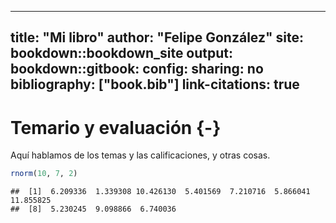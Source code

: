 
---
title: "Mi libro"
author: "Felipe González"
site: bookdown::bookdown_site
output:
  bookdown::gitbook: 
    config:
      sharing: no
bibliography: ["book.bib"]
link-citations: true
---

# Temario y evaluación {-}

Aquí hablamos de los temas y las calificaciones, y otras cosas.


```r
rnorm(10, 7, 2)
```

```
##  [1]  6.209336  1.339308 10.426130  5.401569  7.210716  5.866041 11.855825
##  [8]  5.230245  9.098866  6.740036
```



